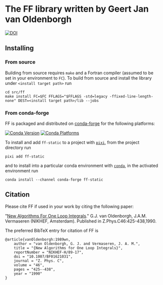 # The FF library written by Geert Jan van Oldenborgh

[![DOI](https://zenodo.org/badge/DOI/10.5281/zenodo.14542887.svg)](https://doi.org/10.5281/zenodo.14542887)

## Installing

### From source

Building from source requires `make` and a Fortran compiler (assumed to be set in your environment to `FC`).
To build from source and install the library under `<install target path>` run

```
cd src/ff
make install FC=$FC FFLAGS="$FFLAGS -std=legacy -ffixed-line-length-none" DEST=<install target path>/lib --jobs
```

### From conda-forge

FF is packaged and distributed on [conda-forge](https://github.com/conda-forge/ff-feedstock/) for the following platforms:

[![Conda Version](https://img.shields.io/conda/vn/conda-forge/ff-static.svg)](https://anaconda.org/conda-forge/ff-static)
[![Conda Platforms](https://img.shields.io/conda/pn/conda-forge/ff-static.svg)](https://anaconda.org/conda-forge/ff-static)

To install and add `ff-static` to a project with [`pixi`](https://pixi.sh/), from the project directory run

```
pixi add ff-static
```

and to install into a particular conda environment with [`conda`](https://docs.conda.io/projects/conda/), in the activated environment run

```
conda install --channel conda-forge ff-static
```

## Citation

Please cite FF if used in your work by citing the following paper:

"[New Algorithms For One Loop Integrals](https://inspirehep.net/literature/282949)."
G.J. van Oldenborgh, J.A.M. Vermaseren (NIKHEF, Amsterdam).
Published in Z.Phys.C46:425-438,1990.

The preferred BibTeX entry for citation of FF is

```
@article{vanOldenborgh:1989wn,
    author = "van Oldenborgh, G. J. and Vermaseren, J. A. M.",
    title = "{New Algorithms for One Loop Integrals}",
    reportNumber = "NIKHEF-H/89-17",
    doi = "10.1007/BF01621031",
    journal = "Z. Phys. C",
    volume = "46",
    pages = "425--438",
    year = "1990"
}
```

